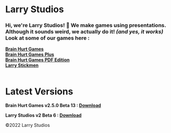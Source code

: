 # Larry Studios

### Hi, we're Larry Studios! 👋  We make **games** using **presentations**. Although it sounds weird, we actually do it! *(and yes, it works)* Look at some of our games here : <br>
**[Brain Hurt Games](https://github.com/larrystudios/brainhurtgames/releases)<br>
[Brain Hurt Games Plus](https://github.com/larrystudios/brainhurtplus/releases)<br>
[Brain Hurt Games PDF Edition](https://github.com/larrystudios/brainhurtpdf/releases)<br>
[Larry Stickmen](https://github.com/larrystudios/larrystickmen/releases)<br><br>**

# Latest Versions
**Brain Hurt Games v2.5.0 Beta 13 : [Download](https://github.com/larrystudios/brainhurtgames/releases/download/v2.5.0-beta.13/BrainHurtGames-v2.5.0-beta.13.zip)**

**Larry Studios v2 Beta 6 : [Download](https://github.com/larrystudios/larrystickmen/releases/tag/v2.0.6)**
<footer>&copy;2022 Larry Studios</footer>
